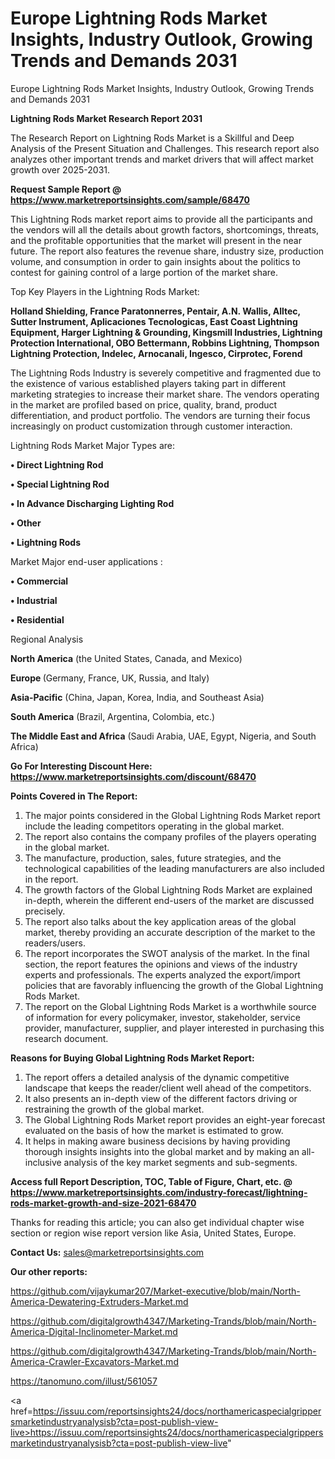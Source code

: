 # Europe Lightning Rods Market Insights, Industry Outlook, Growing Trends and Demands 2031
 Europe Lightning Rods Market Insights, Industry Outlook, Growing Trends and Demands 2031

<strong>Lightning Rods Market Research Report 2031</strong>

The Research Report on Lightning Rods Market is a Skillful and Deep Analysis of the Present Situation and Challenges. This research report also analyzes other important trends and market drivers that will affect market growth over 2025-2031.

<strong>Request Sample Report @ <a href=https://www.marketreportsinsights.com/sample/68470>https://www.marketreportsinsights.com/sample/68470</a></strong>

This Lightning Rods market report aims to provide all the participants and the vendors will all the details about growth factors, shortcomings, threats, and the profitable opportunities that the market will present in the near future. The report also features the revenue share, industry size, production volume, and consumption in order to gain insights about the politics to contest for gaining control of a large portion of the market share.

Top Key Players in the Lightning Rods Market:

<strong>Holland Shielding, France Paratonnerres, Pentair, A.N. Wallis, Alltec, Sutter Instrument, Aplicaciones Tecnologicas, East Coast Lightning Equipment, Harger Lightning & Grounding, Kingsmill Industries, Lightning Protection International, OBO Bettermann, Robbins Lightning, Thompson Lightning Protection, Indelec, Arnocanali, Ingesco, Cirprotec, Forend</strong>

The Lightning Rods Industry is severely competitive and fragmented due to the existence of various established players taking part in different marketing strategies to increase their market share. The vendors operating in the market are profiled based on price, quality, brand, product differentiation, and product portfolio. The vendors are turning their focus increasingly on product customization through customer interaction.

Lightning Rods Market Major Types are:

<strong>• Direct Lightning Rod

• Special Lightning Rod

• In Advance Discharging Lighting Rod

• Other

• Lightning Rods</strong>

Market Major end-user applications :

<strong>• Commercial

• Industrial

• Residential</strong>

Regional Analysis

</u><strong><b>North America</b></strong> (the United States, Canada, and Mexico)

<strong><b>Europe </b></strong>(Germany, France, UK, Russia, and Italy)

<strong><b>Asia-Pacific</b></strong> (China, Japan, Korea, India, and Southeast Asia)

<strong><b>South America</b></strong> (Brazil, Argentina, Colombia, etc.)

<strong><b>The Middle East and Africa</b></strong> (Saudi Arabia, UAE, Egypt, Nigeria, and South Africa)

<strong>Go For Interesting Discount Here: <a href=https://www.marketreportsinsights.com/discount/68470>https://www.marketreportsinsights.com/discount/68470</a></strong>

<strong>Points Covered in The Report:</strong>
<ol>
  <li>The major points considered in the Global Lightning Rods Market report include the leading competitors operating in the global market.</li>
  <li>The report also contains the company profiles of the players operating in the global market.</li>
  <li>The manufacture, production, sales, future strategies, and the technological capabilities of the leading manufacturers are also included in the report.</li>
  <li>The growth factors of the Global Lightning Rods Market are explained in-depth, wherein the different end-users of the market are discussed precisely.</li>
  <li>The report also talks about the key application areas of the global market, thereby providing an accurate description of the market to the readers/users.</li>
  <li>The report incorporates the SWOT analysis of the market. In the final section, the report features the opinions and views of the industry experts and professionals. The experts analyzed the export/import policies that are favorably influencing the growth of the Global Lightning Rods Market.</li>
  <li>The report on the Global Lightning Rods Market is a worthwhile source of information for every policymaker, investor, stakeholder, service provider, manufacturer, supplier, and player interested in purchasing this research document.</li>
</ol>
<strong>Reasons for Buying Global Lightning Rods Market Report:</strong>

<ol>
  <li>The report offers a detailed analysis of the dynamic competitive landscape that keeps the reader/client well ahead of the competitors.</li>
  <li>It also presents an in-depth view of the different factors driving or restraining the growth of the global market.</li>
  <li>The Global Lightning Rods Market report provides an eight-year forecast evaluated on the basis of how the market is estimated to grow.</li>
  <li>It helps in making aware business decisions by having providing thorough insights insights into the global market and by making an all-inclusive analysis of the key market segments and sub-segments.</li>
</ol>
<strong>Access full Report Description, TOC, Table of Figure, Chart, etc. @ <a href=https://www.marketreportsinsights.com/industry-forecast/lightning-rods-market-growth-and-size-2021-68470>https://www.marketreportsinsights.com/industry-forecast/lightning-rods-market-growth-and-size-2021-68470</a></strong>


Thanks for reading this article; you can also get individual chapter wise section or region wise report version like Asia, United States, Europe.

<strong>Contact Us:</strong>
sales@marketreportsinsights.com

<strong>Our other reports:</strong>

<a href=https://github.com/vijaykumar207/Market-executive/blob/main/North-America-Dewatering-Extruders-Market.md>https://github.com/vijaykumar207/Market-executive/blob/main/North-America-Dewatering-Extruders-Market.md</a>

<a href=https://github.com/digitalgrowth4347/Marketing-Trands/blob/main/North-America-Digital-Inclinometer-Market.md>https://github.com/digitalgrowth4347/Marketing-Trands/blob/main/North-America-Digital-Inclinometer-Market.md</a>

<a href=https://github.com/digitalgrowth4347/Marketing-Trands/blob/main/North-America-Crawler-Excavators-Market.md>https://github.com/digitalgrowth4347/Marketing-Trands/blob/main/North-America-Crawler-Excavators-Market.md</a>

<a href=https://tanomuno.com/illust/561057>https://tanomuno.com/illust/561057</a>

<a href=https://issuu.com/reportsinsights24/docs/northamericaspecialgrippersmarketindustryanalysisb?cta=post-publish-view-live>https://issuu.com/reportsinsights24/docs/northamericaspecialgrippersmarketindustryanalysisb?cta=post-publish-view-live</a>"
